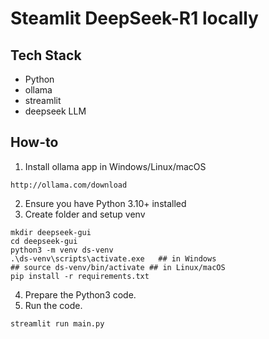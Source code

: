 # Steamlit DeepSeek-R1 locally

## Tech Stack
- Python
- ollama
- streamlit
- deepseek LLM

## How-to
1. Install ollama app in Windows/Linux/macOS
```shell
http://ollama.com/download
```
2. Ensure you have Python 3.10+ installed
3. Create folder and setup venv
```shell
mkdir deepseek-gui
cd deepseek-gui
python3 -m venv ds-venv
.\ds-venv\scripts\activate.exe   ## in Windows
## source ds-venv/bin/activate ## in Linux/macOS
pip install -r requirements.txt
```

4. Prepare the Python3 code.
5. Run the code.
```shell
streamlit run main.py
```